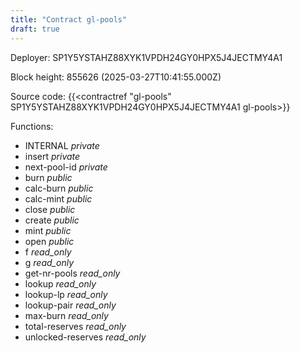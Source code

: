 ```yaml
---
title: "Contract gl-pools"
draft: true
---
```

Deployer: SP1Y5YSTAHZ88XYK1VPDH24GY0HPX5J4JECTMY4A1


 



Block height: 855626 (2025-03-27T10:41:55.000Z)

Source code: {{<contractref "gl-pools" SP1Y5YSTAHZ88XYK1VPDH24GY0HPX5J4JECTMY4A1 gl-pools>}}

Functions:

* INTERNAL _private_
* insert _private_
* next-pool-id _private_
* burn _public_
* calc-burn _public_
* calc-mint _public_
* close _public_
* create _public_
* mint _public_
* open _public_
* f _read_only_
* g _read_only_
* get-nr-pools _read_only_
* lookup _read_only_
* lookup-lp _read_only_
* lookup-pair _read_only_
* max-burn _read_only_
* total-reserves _read_only_
* unlocked-reserves _read_only_
